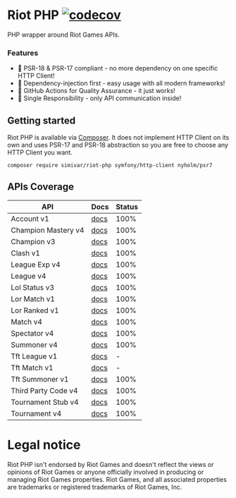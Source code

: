 # Riot PHP [![codecov](https://codecov.io/gh/simivar/riot-php/branch/main/graph/badge.svg?token=G6N2HQBIM4)](https://codecov.io/gh/simivar/riot-php)
PHP wrapper around Riot Games APIs. 

### Features
- 🎉 PSR-18 & PSR-17 compliant - no more dependency on one specific HTTP Client!
- 🎉 Dependency-injection first - easy usage with all modern frameworks! 
- 🎉 GitHub Actions for Quality Assurance - it just works!
- 🎉 Single Responsibility - only API communication inside!

## Getting started
Riot PHP is available via [Composer](https://getcomposer.org/). It does not implement HTTP Client on its own
and uses PSR-17 and PSR-18 abstraction so you are free to choose any HTTP Client you want. 

```
composer require simivar/riot-php symfony/http-client nyholm/psr7
```

## APIs Coverage
| API                  | Docs                                                              | Status | 
| -------------------- | ----------------------------------------------------------------- | ------ |
| Account v1           | [docs](https://developer.riotgames.com/apis#account-v1)           | 100%   |
| Champion Mastery v4  | [docs](https://developer.riotgames.com/apis#champion-mastery-v4)  | 100%   |
| Champion v3          | [docs](https://developer.riotgames.com/apis#champion-v3)          | 100%   |
| Clash v1             | [docs](https://developer.riotgames.com/apis#clash-v1)             | 100%   |
| League Exp v4        | [docs](https://developer.riotgames.com/apis#league-exp-v4)        | 100%   |
| League v4            | [docs](https://developer.riotgames.com/apis#league-v4)            | 100%   |
| Lol Status v3        | [docs](https://developer.riotgames.com/apis#lol-status-v3)        | 100%   |
| Lor Match v1         | [docs](https://developer.riotgames.com/apis#lor-match-v1)         | 100%   |
| Lor Ranked v1        | [docs](https://developer.riotgames.com/apis#lor-ranked-v1)        | 100%   |
| Match v4             | [docs](https://developer.riotgames.com/apis#match-v4)             | 100%   |
| Spectator v4         | [docs](https://developer.riotgames.com/apis#spectator-v4)         | 100%   |
| Summoner v4          | [docs](https://developer.riotgames.com/apis#summoner-v4)          | 100%   |
| Tft League v1        | [docs](https://developer.riotgames.com/apis#tft-league-v1)        | -      |
| Tft Match v1         | [docs](https://developer.riotgames.com/apis#tft-match-v1)         | -      |
| Tft Summoner v1      | [docs](https://developer.riotgames.com/apis#tft-summoner-v1)      | 100%   |
| Third Party Code v4  | [docs](https://developer.riotgames.com/apis#third-party-code-v4)  | 100%   |
| Tournament Stub v4   | [docs](https://developer.riotgames.com/apis#tournament-stub-v4)   | 100%   |
| Tournament v4        | [docs](https://developer.riotgames.com/apis#tournament-v4)        | 100%   |

# Legal notice
Riot PHP isn't endorsed by Riot Games and doesn't reflect the views or opinions of Riot Games or anyone officially 
involved in producing or managing Riot Games properties. Riot Games, and all associated properties are trademarks 
or registered trademarks of Riot Games, Inc.
